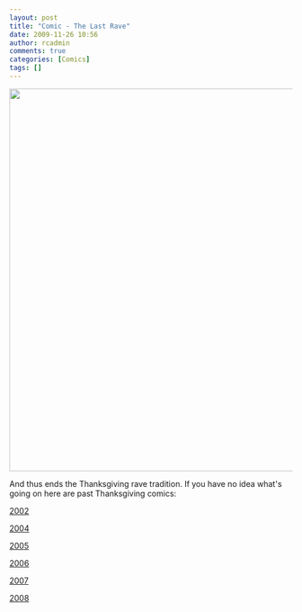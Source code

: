```yaml
---
layout: post
title: "Comic - The Last Rave"
date: 2009-11-26 10:56
author: rcadmin
comments: true
categories: [Comics]
tags: []
---
```

<a href="http://bitsmack.com/wp/2009/11/26/comic-the-last-rave/"><img src="http://dl.bitsmack.com/uploads/2009/11/20091126.jpg" alt="" title="Happy Thanksgiving!" width="680" height="680" class="alignnone size-full wp-image-1797" /></a>

And thus ends the Thanksgiving rave tradition. If you have no idea what's going on here are past Thanksgiving comics:

<a href="http://bitsmack.com/wp/2002/11/27/oh-yeah-posting/">2002</a>

<a href="http://bitsmack.com/wp/2004/11/25/dynamite-rave/">2004</a>

<a href="http://bitsmack.com/wp/2005/11/26/part-of-the-team-part-1/">2005</a>

<a href="http://bitsmack.com/wp/2006/11/23/pass-the-hilarity/">2006</a>

<a href="http://bitsmack.com/wp/2007/11/27/brad-and-ashleys-mirthful-colloquy/">2007</a>

<a href="http://bitsmack.com/wp/2008/11/25/the-origin-of-thanksgiving/">2008</a>
